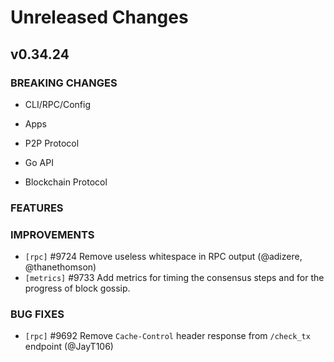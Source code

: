 # Unreleased Changes

## v0.34.24

### BREAKING CHANGES

- CLI/RPC/Config

- Apps

- P2P Protocol

- Go API

- Blockchain Protocol

### FEATURES

### IMPROVEMENTS

- `[rpc]` \#9724 Remove useless whitespace in RPC output (@adizere,
  @thanethomson)
- `[metrics]` \#9733 Add metrics for timing the consensus steps and for the
   progress of block gossip.

### BUG FIXES

- `[rpc]` \#9692 Remove `Cache-Control` header response from `/check_tx`
  endpoint (@JayT106)
